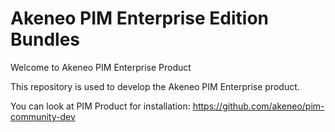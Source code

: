 Akeneo PIM Enterprise Edition Bundles
=====================================

Welcome to Akeneo PIM Enterprise Product

This repository is used to develop the Akeneo PIM Enterprise product.

You can look at PIM Product for installation: https://github.com/akeneo/pim-community-dev
